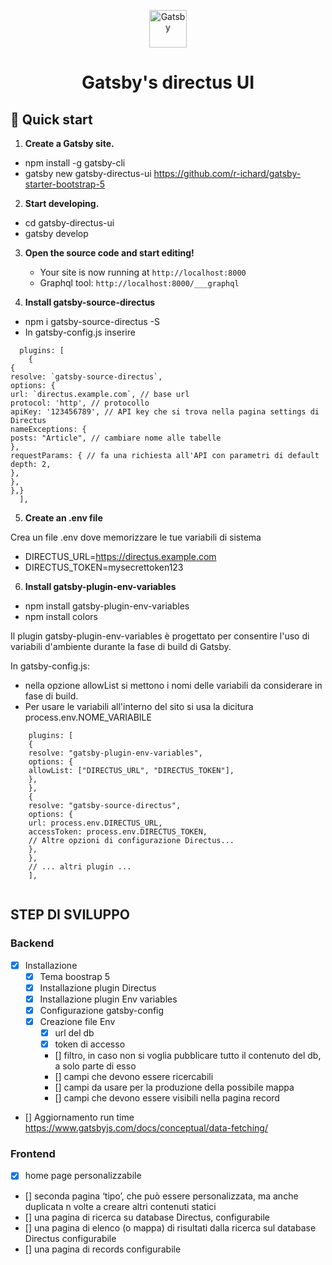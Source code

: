 <p align="center">
  <a href="https://www.gatsbyjs.com">
    <img alt="Gatsby" src="https://www.gatsbyjs.com/Gatsby-Monogram.svg" width="60" />
  </a>
</p>
<h1 align="center">
  Gatsby's directus UI
</h1>

## 🚀 Quick start

1.  **Create a Gatsby site.**

   -  npm install -g gatsby-cli
   -  gatsby new gatsby-directus-ui https://github.com/r-ichard/gatsby-starter-bootstrap-5

2.  **Start developing.**

   -  cd gatsby-directus-ui
   -  gatsby develop

3.  **Open the source code and start editing!**

    - Your site is now running at `http://localhost:8000`
    - Graphql tool: `http://localhost:8000/___graphql`

4.  **Install gatsby-source-directus**

- npm i gatsby-source-directus -S
- In gatsby-config.js inserire

```
  plugins: [
    {
{
resolve: `gatsby-source-directus`,
options: {
url: `directus.example.com`, // base url
protocol: 'http', // protocollo
apiKey: '123456789', // API key che si trova nella pagina settings di Directus
nameExceptions: {
posts: "Article", // cambiare nome alle tabelle
},
requestParams: { // fa una richiesta all'API con parametri di default
depth: 2,
},
},
},}
  ],

```

5. **Create an .env file**

Crea un file .env dove memorizzare le tue variabili di sistema

- DIRECTUS_URL=https://directus.example.com
- DIRECTUS_TOKEN=mysecrettoken123

6.  **Install gatsby-plugin-env-variables**

- npm install gatsby-plugin-env-variables
- npm install colors

Il plugin gatsby-plugin-env-variables è progettato per consentire l'uso di variabili d'ambiente durante la fase di build di Gatsby.

In gatsby-config.js:
- nella opzione allowList si mettono i nomi delle variabili da considerare in fase di build.
- Per usare le variabili all'interno del sito si usa la dicitura process.env.NOME_VARIABILE

```
    plugins: [
    {
    resolve: "gatsby-plugin-env-variables",
    options: {
    allowList: ["DIRECTUS_URL", "DIRECTUS_TOKEN"],
    },
    },
    {
    resolve: "gatsby-source-directus",
    options: {
    url: process.env.DIRECTUS_URL,
    accessToken: process.env.DIRECTUS_TOKEN,
    // Altre opzioni di configurazione Directus...
    },
    },
    // ... altri plugin ...
    ],
  
  ```

## STEP DI SVILUPPO

### Backend

- [x] Installazione
  - [x] Tema boostrap 5
  - [x] Installazione plugin Directus
  - [x] Installazione plugin Env variables
  - [x] Configurazione gatsby-config
  - [x] Creazione file Env 
      - [x] url del db 
      - [x] token di accesso
      - [] filtro, in caso non si voglia pubblicare tutto il contenuto del db, a solo parte di esso
      - [] campi che devono essere ricercabili
      - [] campi da usare per la produzione della possibile mappa
      - [] campi che devono essere visibili nella pagina record 
 - [] Aggiornamento run time https://www.gatsbyjs.com/docs/conceptual/data-fetching/
### Frontend

 - [x] home page personalizzabile
-  []  seconda pagina ‘tipo’, che può essere personalizzata, ma anche duplicata n volte a creare altri contenuti statici
-  []  una pagina di ricerca su database Directus, configurabile
-  []  una pagina di elenco (o mappa) di risultati dalla ricerca sul database Directus configurabile
-  []  una pagina di records configurabile
